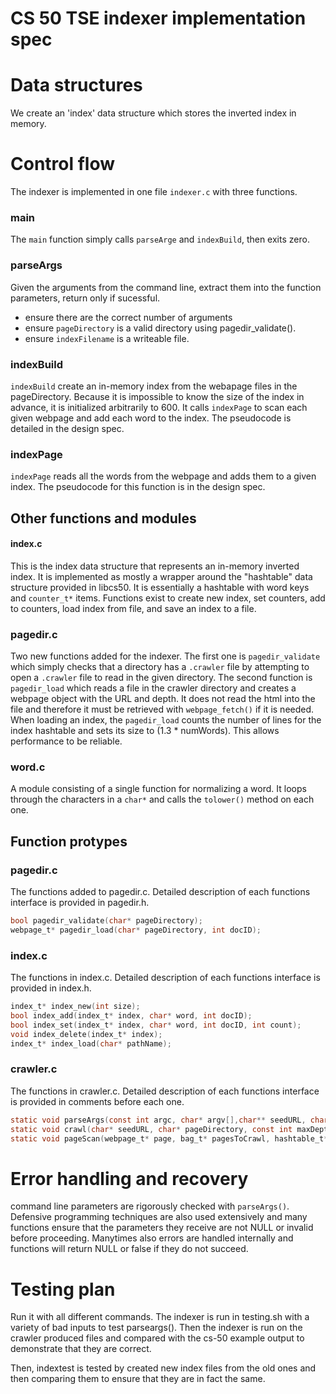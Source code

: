 # CS 50 TSE indexer implementation spec

# Data structures

We create an 'index' data structure which stores the inverted index in memory. 

# Control flow

The indexer is implemented in one file `indexer.c` with three functions.

### main

The `main` function simply calls `parseArge` and `indexBuild`, then exits zero.

### parseArgs

Given the arguments from the command line, extract them into the function parameters, return only if sucessful. 

* ensure there are the correct number of arguments
* ensure `pageDirectory` is a valid directory using pagedir_validate().
* ensure `indexFilename` is a writeable file. 

### indexBuild

`indexBuild` create an in-memory index from the webapage files in the pageDirectory. Because it is impossible to know the size of the index in advance, it is initialized arbitrarily to 600. It calls `indexPage` to scan each given webpage and add each word to the index. The pseudocode is detailed in the design spec. 

### indexPage

`indexPage` reads all the words from the webpage and adds them to a given index. The pseudocode for this function is in the design spec.

## Other functions and modules

#### index.c 

This is the index data structure that represents an in-memory inverted index. It is implemented as mostly a wrapper around the "hashtable" data structure provided in libcs50. It is essentially a hashtable with word keys and `counter_t*` items. Functions exist to create new index, set counters, add to counters, load index from file, and save an index to a file. 

### pagedir.c
Two new functions added for the indexer. The first one is `pagedir_validate` which simply checks that a directory has a `.crawler` file by attempting to open a `.crawler` file to read in the given directory.
The second function is `pagedir_load` which reads a file in the crawler directory and creates a webpage object with the URL and depth. It does not read the html into the file and therefore it must be retrieved with `webpage_fetch()` if it is needed. When loading an index, the `pagedir_load` counts the number of lines for the index hashtable and sets its size to (1.3 * numWords). This allows performance to be reliable.  

### word.c
A module consisting of a single function for normalizing a word. It loops through the characters in a `char*` and calls the `tolower()` method on each one.

## Function protypes

### pagedir.c
The functions added to pagedir.c. Detailed description of each functions interface is provided in pagedir.h.

```c
bool pagedir_validate(char* pageDirectory);
webpage_t* pagedir_load(char* pageDirectory, int docID);

```

### index.c
The functions in index.c. Detailed description of each functions interface is provided in index.h.
```c
index_t* index_new(int size);
bool index_add(index_t* index, char* word, int docID);
bool index_set(index_t* index, char* word, int docID, int count);
void index_delete(index_t* index);
index_t* index_load(char* pathName);
```

### crawler.c 
The functions in crawler.c. Detailed description of each functions interface is provided in comments before each one.
```c
static void parseArgs(const int argc, char* argv[],char** seedURL, char** pageDirectory, int* maxDepth);
static void crawl(char* seedURL, char* pageDirectory, const int maxDepth);
static void pageScan(webpage_t* page, bag_t* pagesToCrawl, hashtable_t* pagesSeen);
```

# Error handling and recovery
command line parameters are rigorously checked with `parseArgs()`. Defensive programming techniques are also used extensively and many functions ensure that the parameters they receive are not NULL or invalid before proceeding. Manytimes also errors are handled internally and functions will return NULL or false if they do not succeed.

# Testing plan

Run it with all different commands. The indexer is run in testing.sh with a variety of bad inputs to test parseargs(). Then the indexer is run on the crawler produced files and compared with the cs-50 example output to demonstrate that they are correct. 

Then, indextest is tested by created new index files from the old ones and then comparing them to ensure that they are in fact the same. 


